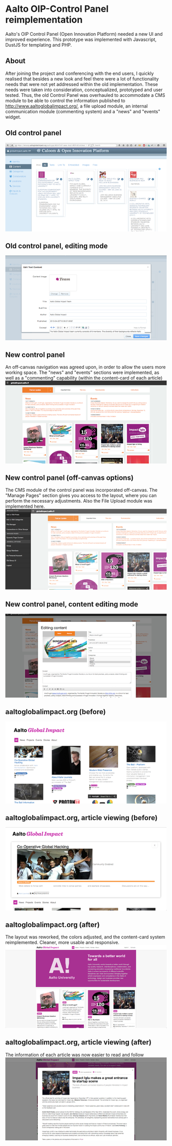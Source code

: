 # Aalto OIP-Control Panel reimplementation
Aalto's OIP Control Panel (Open Innovation Platform) needed a new UI and improved experience. This prototype was implemented with Javascript, DustJS for templating and PHP.

About
-----
After joining the project and conferencing with the end users,  I quickly realised that besides a new look and feel there were a lot of functionality needs that were not yet addressed within the old implementation. These needs were taken into consideration, conceptualized, prototyped and user tested. Thus, the old Control Panel was overhauled to accommodate a CMS module to be able to control the information published to http://www.aaltoglobalimpact.org/, a file upload module, an internal communication module (commenting system) and a "news" and "events" widget. 

Old control panel
-----
![cpold](images/cpbefore.png)

Old control panel, editing mode
-----
![cpediting](images/cpediting-before.png)

New control panel
-----
An off-canvas navigation was agreed upon, in order to allow the users more working space. The "news" and "events" sections were implemented, as well as a "commenting" capability (within the content-card of each article)
![cpnew](images/newcp.png)

New control panel (off-canvas options)
-----
The CMS module of the control panel was incorporated off-canvas. The "Manage Pages" section gives you access to the layout, where you can perform the necessary adjustments. Also the File Upload module was implemented here. 
![cpoffcanvas](images/newcpffcanvas.png)

New control panel, content editing mode
-----
![cpediting](images/newcpcontentediting.png)

aaltoglobalimpact.org (before)
-----
![agibefore](images/publicbefore.png)

aaltoglobalimpact.org, article viewing (before)
-----
![agiarticle](images/publicbeforearticle.png)

aaltoglobalimpact.org (after)
-----
The layout was reworked, the colors adjusted, and the content-card system reimplemented. Cleaner, more usable and responsive.
![agiafter](images/publicnew.png)

aaltoglobalimpact.org, article viewing (after)
-----
The information of each article was now easier to read and follow
![agiarticleafter](images/publicnewarticle.png)

